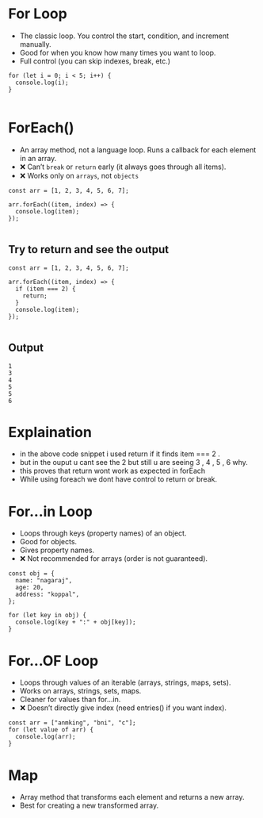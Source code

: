 # For Loop

- The classic loop. You control the start, condition, and increment manually.
- Good for when you know how many times you want to loop.
- Full control (you can skip indexes, break, etc.)

```
for (let i = 0; i < 5; i++) {
  console.log(i);
}


```

# ForEach()

- An array method, not a language loop. Runs a callback for each element in an array.
- ❌ Can’t `break` or `return` early (it always goes through all items).
- ❌ Works only on `arrays`, not `objects`

```
const arr = [1, 2, 3, 4, 5, 6, 7];

arr.forEach((item, index) => {
  console.log(item);
});


```

## Try to return and see the output

```
const arr = [1, 2, 3, 4, 5, 6, 7];

arr.forEach((item, index) => {
  if (item === 2) {
    return;
  }
  console.log(item);
});


```

## Output

```
1
3
4
5
5
6
```

# Explaination

- in the above code snippet i used return if it finds item === 2 .
- but in the ouput u cant see the 2 but still u are seeing 3 , 4 , 5 , 6 why.
- this proves that return wont work as expected in forEach
- While using foreach we dont have control to return or break.

# For...in Loop

- Loops through keys (property names) of an object.
- Good for objects.
- Gives property names.
- ❌ Not recommended for arrays (order is not guaranteed).

```
const obj = {
  name: "nagaraj",
  age: 20,
  address: "koppal",
};

for (let key in obj) {
  console.log(key + ":" + obj[key]);
}

```

# For...OF Loop

- Loops through values of an iterable (arrays, strings, maps, sets).
- Works on arrays, strings, sets, maps.
- Cleaner for values than for...in.
- ❌ Doesn’t directly give index (need entries() if you want index).

```
const arr = ["anmking", "bni", "c"];
for (let value of arr) {
  console.log(arr);
}

```

# Map

- Array method that transforms each element and returns a new array.
- Best for creating a new transformed array.
